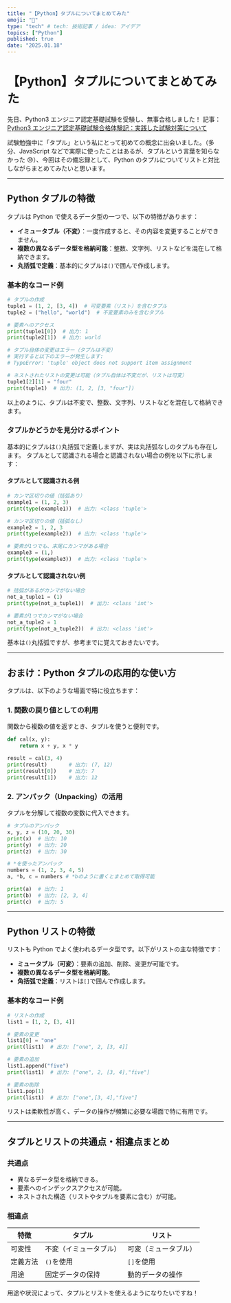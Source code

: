 ```yaml
---
title: "【Python】タプルについてまとめてみた"
emoji: "🥜"
type: "tech" # tech: 技術記事 / idea: アイデア
topics: ["Python"]
published: true
date: "2025.01.18"
---
```


# 【Python】タプルについてまとめてみた

先日、Python3 エンジニア認定基礎試験を受験し、無事合格しました！
記事：[Python3 エンジニア認定基礎試験合格体験記：実践した試験対策について](https://zenn.dev/hayatech/articles/i-passed-python-basic)

試験勉強中に「タプル」という私にとって初めての概念に出会いました。（多分、JavaScript などで実際に使ったことはあるが、タプルという言葉を知らなかった 😓）、今回はその備忘録として、Python のタプルについてリストと対比しながらまとめてみたいと思います。

---

## Python タプルの特徴

タプルは Python で使えるデータ型の一つで、以下の特徴があります：

- **イミュータブル（不変）**：一度作成すると、その内容を変更することができません。
- **複数の異なるデータ型を格納可能**：整数、文字列、リストなどを混在して格納できます。
- **丸括弧で定義**：基本的にタプルは`()`で囲んで作成します。

### 基本的なコード例

```python
# タプルの作成
tuple1 = (1, 2, [3, 4])  # 可変要素（リスト）を含むタプル
tuple2 = ("hello", "world")  # 不変要素のみを含むタプル

# 要素へのアクセス
print(tuple1[0])  # 出力: 1
print(tuple2[1])  # 出力: world

# タプル自体の変更はエラー（タプルは不変）
# 実行すると以下のエラーが発生します:
# TypeError: 'tuple' object does not support item assignment

# ネストされたリストの変更は可能（タプル自体は不変だが、リストは可変）
tuple1[2][1] = "four"
print(tuple1)  # 出力: (1, 2, [3, "four"])
```

以上のように、タプルは不変で、整数、文字列、リストなどを混在して格納できます。

### タプルかどうかを見分けるポイント

基本的にタプルは`()`丸括弧で定義しますが、実は丸括弧なしのタプルも存在します。
タプルとして認識される場合と認識されない場合の例を以下に示します：

#### タプルとして認識される例

```python
# カンマ区切りの値（括弧あり）
example1 = (1, 2, 3)
print(type(example1))  # 出力: <class 'tuple'>

# カンマ区切りの値（括弧なし）
example2 = 1, 2, 3
print(type(example2))  # 出力: <class 'tuple'>

# 要素が1つでも、末尾にカンマがある場合
example3 = (1,)
print(type(example3))  # 出力: <class 'tuple'>

```

#### タプルとして認識されない例

```python
# 括弧があるがカンマがない場合
not_a_tuple1 = (1)
print(type(not_a_tuple1))  # 出力: <class 'int'>

# 要素が1つでカンマがない場合
not_a_tuple2 = 1
print(type(not_a_tuple2))  # 出力: <class 'int'>
```

基本は`()`丸括弧ですが、参考までに覚えておきたいです。

---

## おまけ：Python タプルの応用的な使い方

タプルは、以下のような場面で特に役立ちます：

### 1. 関数の戻り値としての利用

関数から複数の値を返すとき、タプルを使うと便利です。

```python
def cal(x, y):
    return x + y, x * y

result = cal(3, 4)
print(result)       # 出力: (7, 12)
print(result[0])    # 出力: 7
print(result[1])    # 出力: 12
```

### 2. アンパック（Unpacking）の活用

タプルを分解して複数の変数に代入できます。

```python
# タプルのアンパック
x, y, z = (10, 20, 30)
print(x)  # 出力: 10
print(y)  # 出力: 20
print(z)  # 出力: 30

# *を使ったアンパック
numbers = (1, 2, 3, 4, 5)
a, *b, c = numbers # *bのように書くとまとめて取得可能

print(a)  # 出力: 1
print(b)  # 出力: [2, 3, 4]
print(c)  # 出力: 5
```

---

## Python リストの特徴

リストも Python でよく使われるデータ型です。以下がリストの主な特徴です：

- **ミュータブル（可変）**：要素の追加、削除、変更が可能です。
- **複数の異なるデータ型を格納可能**。
- **角括弧で定義**：リストは`[]`で囲んで作成します。

### 基本的なコード例

```python
# リストの作成
list1 = [1, 2, [3, 4]]

# 要素の変更
list1[0] = "one"
print(list1)  # 出力: ["one", 2, [3, 4]]

# 要素の追加
list1.append("five")
print(list1)  # 出力: ["one", 2, [3, 4],"five"]

# 要素の削除
list1.pop(1)
print(list1)  # 出力: ["one",[3, 4],"five"]
```

リストは柔軟性が高く、データの操作が頻繁に必要な場面で特に有用です。

---

## タプルとリストの共通点・相違点まとめ

### 共通点

- 異なるデータ型を格納できる。
- 要素へのインデックスアクセスが可能。
- ネストされた構造（リストやタプルを要素に含む）が可能。

### 相違点

| 特徴     | タプル                 | リスト               |
| -------- | ---------------------- | -------------------- |
| 可変性   | 不変（イミュータブル） | 可変（ミュータブル） |
| 定義方法 | `()`を使用             | `[]`を使用           |
| 用途     | 固定データの保持       | 動的データの操作     |

用途や状況によって、タプルとリストを使えるようになりたいですね！
